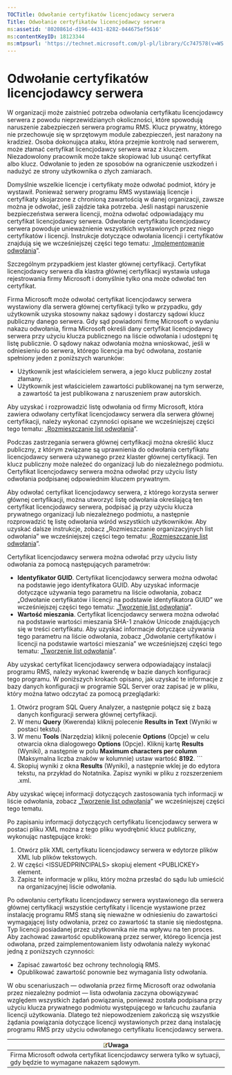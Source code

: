 ```yaml
---
TOCTitle: Odwołanie certyfikatów licencjodawcy serwera
Title: Odwołanie certyfikatów licencjodawcy serwera
ms:assetid: '8020861d-d196-4431-8282-044675ef5616'
ms:contentKeyID: 18123344
ms:mtpsurl: 'https://technet.microsoft.com/pl-pl/library/Cc747578(v=WS.10)'
---
```


Odwołanie certyfikatów licencjodawcy serwera
============================================

W organizacji może zaistnieć potrzeba odwołania certyfikatu licencjodawcy serwera z powodu nieprzewidzianych okoliczności, które spowodują naruszenie zabezpieczeń serwera programu RMS. Klucz prywatny, którego nie przechowuje się w sprzętowym module zabezpieczeń, jest narażony na kradzież. Osoba dokonująca ataku, która przejmie kontrolę nad serwerem, może złamać certyfikat licencjodawcy serwera wraz z kluczem. Niezadowolony pracownik może także skopiować lub usunąć certyfikat albo klucz. Odwołanie to jeden ze sposobów na ograniczenie uszkodzeń i nadużyć ze strony użytkownika o złych zamiarach.

Domyślnie wszelkie licencje i certyfikaty może odwołać podmiot, który je wystawił. Ponieważ serwery programu RMS wystawiają licencje i certyfikaty skojarzone z chronioną zawartością w danej organizacji, zawsze można je odwołać, jeśli zajdzie taka potrzeba. Jeśli nastąpi naruszenie bezpieczeństwa serwera licencji, można odwołać odpowiadający mu certyfikat licencjodawcy serwera. Odwołanie certyfikatu licencjodawcy serwera powoduje unieważnienie wszystkich wystawionych przez niego certyfikatów i licencji. Instrukcje dotyczące odwołania licencji i certyfikatów znajdują się we wcześniejszej części tego tematu: „[Implementowanie odwołania](https://technet.microsoft.com/4735f060-7197-4ae2-830a-f91bcc4de30a)”.

Szczególnym przypadkiem jest klaster głównej certyfikacji. Certyfikat licencjodawcy serwera dla klastra głównej certyfikacji wystawia usługa rejestrowania firmy Microsoft i domyślnie tylko ona może odwołać ten certyfikat.

Firma Microsoft może odwołać certyfikat licencjodawcy serwera wystawiony dla serwera głównej certyfikacji tylko w przypadku, gdy użytkownik uzyska stosowny nakaz sądowy i dostarczy sądowi klucz publiczny danego serwera. Gdy sąd powiadomi firmę Microsoft o wydaniu nakazu odwołania, firma Microsoft określi dany certyfikat licencjodawcy serwera przy użyciu klucza publicznego na liście odwołania i udostępni tę listę publicznie. O sądowy nakaz odwołania można wnioskować, jeśli w odniesieniu do serwera, którego licencja ma być odwołana, zostanie spełniony jeden z poniższych warunków:

-   Użytkownik jest właścicielem serwera, a jego klucz publiczny został złamany.
-   Użytkownik jest właścicielem zawartości publikowanej na tym serwerze, a zawartość ta jest publikowana z naruszeniem praw autorskich.

Aby uzyskać i rozprowadzić listę odwołania od firmy Microsoft, która zawiera odwołany certyfikat licencjodawcy serwera dla serwera głównej certyfikacji, należy wykonać czynności opisane we wcześniejszej części tego tematu: „[Rozmieszczanie list odwołania](https://technet.microsoft.com/e331338b-66d4-45e4-8d3f-acccf2302ac4)”.

Podczas zastrzegania serwera głównej certyfikacji można określić klucz publiczny, z którym związane są uprawnienia do odwołania certyfikatu licencjodawcy serwera używanego przez klaster głównej certyfikacji. Ten klucz publiczny może należeć do organizacji lub do niezależnego podmiotu. Certyfikat licencjodawcy serwera można odwołać przy użyciu listy odwołania podpisanej odpowiednim kluczem prywatnym.

Aby odwołać certyfikat licencjodawcy serwera, z którego korzysta serwer głównej certyfikacji, można utworzyć listę odwołania określającą ten certyfikat licencjodawcy serwera, podpisać ją przy użyciu klucza prywatnego organizacji lub niezależnego podmiotu, a następnie rozprowadzić tę listę odwołania wśród wszystkich użytkowników. Aby uzyskać dalsze instrukcje, zobacz „Rozmieszczanie organizacyjnych list odwołania” we wcześniejszej części tego tematu: „[Rozmieszczanie list odwołania](https://technet.microsoft.com/e331338b-66d4-45e4-8d3f-acccf2302ac4)”.

Certyfikat licencjodawcy serwera można odwołać przy użyciu listy odwołania za pomocą następujących parametrów:

-   **Identyfikator GUID**. Certyfikat licencjodawcy serwera można odwołać na podstawie jego identyfikatora GUID. Aby uzyskać informacje dotyczące używania tego parametru na liście odwołania, zobacz „Odwołanie certyfikatów i licencji na podstawie identyfikatora GUID” we wcześniejszej części tego tematu: „[Tworzenie list odwołania](https://technet.microsoft.com/1ef75199-3344-4225-84de-a863a777696a)”.
-   **Wartość mieszania**. Certyfikat licencjodawcy serwera można odwołać na podstawie wartości mieszania SHA-1 znaków Unicode znajdujących się w treści certyfikatu. Aby uzyskać informacje dotyczące używania tego parametru na liście odwołania, zobacz „Odwołanie certyfikatów i licencji na podstawie wartości mieszania” we wcześniejszej części tego tematu: „[Tworzenie list odwołania](https://technet.microsoft.com/1ef75199-3344-4225-84de-a863a777696a)”.

Aby uzyskać certyfikat licencjodawcy serwera odpowiadający instalacji programu RMS, należy wykonać kwerendę w bazie danych konfiguracji tego programu. W poniższych krokach opisano, jak uzyskać te informacje z bazy danych konfiguracji w programie SQL Server oraz zapisać je w pliku, który można łatwo odczytać za pomocą przeglądarki:

1.  Otwórz program SQL Query Analyzer, a następnie połącz się z bazą danych konfiguracji serwera głównej certyfikacji.
2.  W menu **Query** (Kwerenda) kliknij polecenie **Results in Text** (Wyniki w postaci tekstu).
3.  W menu **Tools** (Narzędzia) kliknij polecenie **Options** (Opcje) w celu otwarcia okna dialogowego **Options** (Opcje). Kliknij kartę **Results** (Wyniki), a następnie w polu **Maximum characters per column** (Maksymalna liczba znaków w kolumnie) ustaw wartość **8192**.
        ```
1.  Skopiuj wyniki z okna **Results** (Wyniki), a następnie wklej je do edytora tekstu, na przykład do Notatnika. Zapisz wyniki w pliku z rozszerzeniem .xml.

Aby uzyskać więcej informacji dotyczących zastosowania tych informacji w liście odwołania, zobacz „[Tworzenie list odwołania](https://technet.microsoft.com/1ef75199-3344-4225-84de-a863a777696a)” we wcześniejszej części tego tematu.

Po zapisaniu informacji dotyczących certyfikatu licencjodawcy serwera w postaci pliku XML można z tego pliku wyodrębnić klucz publiczny, wykonując następujące kroki:

1.  Otwórz plik XML certyfikatu licencjodawcy serwera w edytorze plików XML lub plików tekstowych.
2.  W części &lt;ISSUEDPRINCIPALS&gt; skopiuj element &lt;PUBLICKEY&gt; element.
3.  Zapisz te informacje w pliku, który można przesłać do sądu lub umieścić na organizacyjnej liście odwołania.

Po odwołaniu certyfikatu licencjodawcy serwera wystawionego dla serwera głównej certyfikacji wszystkie certyfikaty i licencje wystawione przez instalację programu RMS staną się nieważne w odniesieniu do zawartości wymagającej listy odwołania, przez co zawartość ta stanie się niedostępna. Typ licencji posiadanej przez użytkownika nie ma wpływu na ten proces. Aby zachować zawartość opublikowaną przez serwer, którego licencja jest odwołana, przed zaimplementowaniem listy odwołania należy wykonać jedną z poniższych czynności:

-   Zapisać zawartość bez ochrony technologią RMS.
-   Opublikować zawartość ponownie bez wymagania listy odwołania.

W obu scenariuszach — odwołania przez firmę Microsoft oraz odwołania przez niezależny podmiot — lista odwołania zaczyna obowiązywać względem wszystkich żądań powiązania, ponieważ została podpisana przy użyciu klucza prywatnego podmiotu występującego w łańcuchu zaufania licencji użytkowania. Dlatego też niepowodzeniem zakończą się wszystkie żądania powiązania dotyczące licencji wystawionych przez daną instalację programu RMS przy użyciu odwołanego certyfikatu licencjodawcy serwera.

| ![](images/Cc747578.note(WS.10).gif)Uwaga                                            |
|-------------------------------------------------------------------------------------------------------------------|
| Firma Microsoft odwoła certyfikat licencjodawcy serwera tylko w sytuacji, gdy będzie to wymagane nakazem sądowym. |

